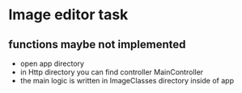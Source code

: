 # Image editor task
## functions maybe not implemented

<ul>
    <li>open app directory</li>
    <li>in Http directory you can find controller MainController</li>
    <li>the main logic is written in ImageClasses directory inside of app</li> 
</ul>
